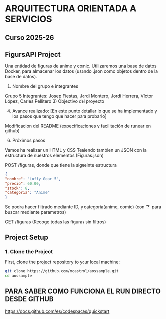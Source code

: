 # ARQUITECTURA ORIENTADA A SERVICIOS 
## Curso 2025-26 
## FigursAPI Project
Una entidad de figuras de anime y comic.
Utilizaremos una base de datos Docker, para almacenar los datos (usando .json como objetos dentro de la base de datos).

1) Nombre del grupo e integrantes

Grupo 5
Integrantes: Josep Fiestas, Jordi Montero, Jordi Herrera, Víctor López, Carles Pellitero
3) Objectivo del proyecto

4) Avance realizado: [En este punto detallar lo que se ha implementado y los pasos que tengo que hacer para probarlo]

Modificacion del README (expecificaciones y facilitación de runear en github)


6) Próximos pasos

Vamos ha realizar un HTML y CSS
Teniendo tambien un JSON con la estructura de nuestros elementos (Figuras.json)

POST /figuras, donde que tiene la sigueinte estructura
  ```json
{
  "nombre": "Luffy Gear 5",
  "precio": 60.00,
  "stock": 8,
  "categoria": "Anime"
}
  ```

Se podra hacer filtrado mediante ID, y categoria(anime, comic) (con '?' para buscar mediante parametros)

GET /figuras (Recoge todas las figuras sin filtros)


## Project Setup

### 1. **Clone the Project**

First, clone the project repository to your local machine:

```bash
git clone https://github.com/mcastrol/aossample.git
cd aossample
```
## PARA SABER COMO FUNCIONA EL RUN DIRECTO DESDE GITHUB
https://docs.github.com/es/codespaces/quickstart 
